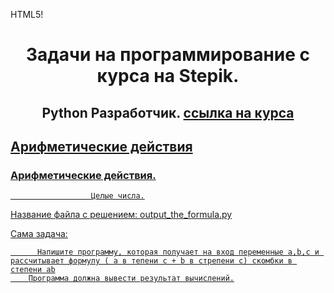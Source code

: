 HTML5!
<div id="header" align="center">

<h1>Задачи на программирование с курса на Stepik.</h1>

<h2> Python Разработчик.  <a href= "hhttps://stepik.org/course/122813/syllabus" "_blank" > ссылка на курса </h2> </div>

<div id = "Content">
<h2> <a href #"Arithmetic"> Арифметические действия </h2>
                      
                      
                      
                      
                      
                      
<div id = "Arithmetic">                      
                  <h3>Арифметические действия. </h3>

                      Целые числа.


Название файла с решением: output_the_formula.py

Сама задача: 
         
          Напишите программу, которая получает на вход переменные a,b,c и рассчитывает формулу ( a в тепени c + b в стрепени c) скомбки в степени ab
        Программа должна вывести результат вычислений.

